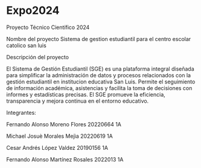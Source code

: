 # Expo2024
Proyecto Técnico Científico 2024

Nombre del proyecto
Sistema de gestion estudiantil para el centro escolar catolico san luis


Descripción del proyecto

El Sistema de Gestión Estudiantil (SGE) es una plataforma integral diseñada para simplificar la administración de datos y procesos relacionados con la gestión estudiantil en institucion educativa San Luis. Permite el seguimiento de información académica, asistencias y facilita la toma de decisiones con informes y estadísticas precisas. El SGE promueve la eficiencia, transparencia y mejora continua en el entorno educativo.

Integrantes:


Fernando Alonso Moreno Flores 20220664 1A


Michael Josuè Morales Mejìa 20220619 1A


Cesar Andrés López Valdez 20190156 1A


Fernando Alonso Martínez Rosales 2022013 1A
